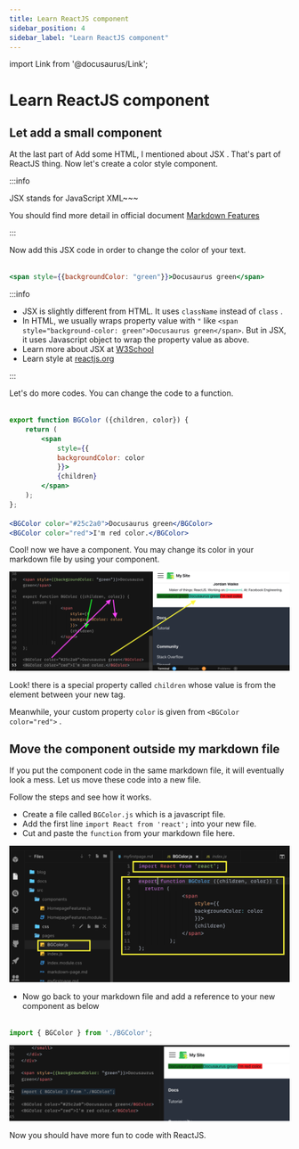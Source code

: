 ```yaml
---
title: Learn ReactJS component
sidebar_position: 4
sidebar_label: "Learn ReactJS component"
---
```


import Link from '@docusaurus/Link';

# Learn ReactJS component

## Let add a small component

At the last part of <Link to="/docs/Docusaurus/Markdown#add-some-html">Add some HTML</Link>, I mentioned about JSX . That's part of ReactJS thing. Now let's create a color style component.

:::info

JSX stands for JavaScript XML~~~

You should find more detail in official document [Markdown Features](https://docusaurus.io/docs/markdown-features/react)

:::

Now add this JSX code in order to change the color of your text.

```jsx

<span style={{backgroundColor: "green"}}>Docusaurus green</span>

```

:::info

* JSX is slightly different from HTML. It uses ```className``` instead of ```class``` . 
* In HTML, we usually wraps property value with ```"``` like ```<span style="background-color: green">Docusaurus green</span>```. But in JSX, it uses Javascript object to wrap the property value as above.
* Learn more about JSX at [W3School](https://www.w3schools.com/react/react_jsx.asp)
* Learn style at [reactjs.org](https://reactjs.org/docs/dom-elements.html#style)

:::

Let's do more codes. You can change the code to a function.

```jsx

export function BGColor ({children, color}) {
    return (
        <span
            style={{
            backgroundColor: color
            }}>
            {children}
        </span>
    );
};

<BGColor color="#25c2a0">Docusaurus green</BGColor>
<BGColor color="red">I'm red color.</BGColor>

```

Cool! now we have a component. You may change its color in your markdown file by using your component.

![Add component](/img/docs/docusaurus/add_component.png)

Look! there is a special property called ```children``` whose value is from the element between your new tag.

Meanwhile, your custom property ```color``` is given from ```<BGColor color="red">``` .

## Move the component outside my markdown file

If you put the component code in the same markdown file, it will eventually look a mess. Let us move these code into a new file.

Follow the steps and see how it works.

* Create a file called ```BGColor.js``` which is a javascript file.
* Add the first line ```import React from 'react';``` into your new file.
* Cut and paste the ```function``` from your markdown file here. 

![Create component file](/img/docs/docusaurus/create_component_file.png)

* Now go back to your markdown file and add a reference to your new component as below

```js

import { BGColor } from './BGColor';

```

![Add component reference](/img/docs/docusaurus/add_file_reference.png)

Now you should have more fun to code with ReactJS.

